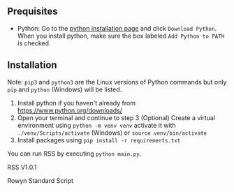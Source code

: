 ## Prequisites
- Python: Go to the [python installation page](https://www.python.org/downloads/) and click `Download Python`. When you install python, make sure the box labeled `Add Python to PATH` is checked.

## Installation
Note: `pip3` and `python3` are the Linux versions of Python commands but only `pip` and `python` (Windows) will be listed.

1. Install python if you haven't already from https://www.python.org/downloads/
2. Open your terminal and continue to step 3
(Optional) Create a virtual environment using `python -m venv venv` activate it with `./venv/Scripts/activate` (Windows) or `source venv/bin/activate`
3. Install packages using `pip install -r requirements.txt`


You can run RSS by executing `python main.py`.



RSS V1.0.1

Rowyn Standard Script
